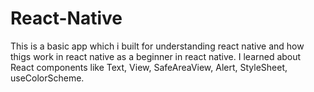 # React-Native
This is a basic app which i built for understanding react native and how thigs work in react native as a beginner in react native. I learned about React components like 
Text, View, SafeAreaView, Alert, StyleSheet, useColorScheme.
